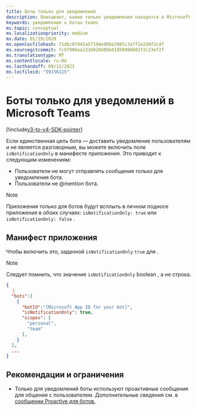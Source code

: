 ```yaml
---
title: Боты только для уведомлений
description: Описывает, какие только уведомления находятся в Microsoft Teams
keywords: уведомление о ботах teams
ms.topic: conceptual
ms.localizationpriority: medium
ms.date: 01/29/2020
ms.openlocfilehash: 71dbc07445a57194e90ba3985c3aff1e2d4f2cdf
ms.sourcegitcommit: fc9f906ea1316028d85b41959980b81f2c23ef2f
ms.translationtype: MT
ms.contentlocale: ru-RU
ms.lasthandoff: 09/12/2021
ms.locfileid: "59156115"
---
```

# <a name="notification-only-bots-in-microsoft-teams"></a>Боты только для уведомлений в Microsoft Teams

[!include[v3-to-v4-SDK-pointer](~/includes/v3-to-v4-pointer-bots.md)]

Если единственная цель бота — доставить уведомление пользователям и не является разговорным, вы можете включить поле `isNotificationOnly` в манифесте приложения. Это приводит к следующим изменениям:

* Пользователи не могут отправлять сообщения только для уведомления бота.
* Пользователи не @mention бота.

> [!NOTE]
> Приложения только для ботов будут всплыть в личном подносе приложения в обоих случаях: `isNotificationOnly: true` или `isNotificationOnly: false` .

## <a name="app-manifest"></a>Манифест приложения

Чтобы включить это, заданной `isNotificationOnly` `true` для .

> [!NOTE]
> Следует помнить, что значение `isNotificationOnly` boolean , а не строка.

```json
{
  ⋮
  "bots":[
    {
      "botId":"[Microsoft App ID for your bot]",
      "isNotificationOnly": true,
      "scopes": [
        "personal",
        "team"
      ],
    }
  ],
  ...
}
```

## <a name="best-practices-and-limitations"></a>Рекомендации и ограничения

* Только для уведомлений боты используют проактивные сообщения для общения с пользователем. Дополнительные сведения см. в [сообщении Proactive для ботов.](~/resources/bot-v3/bot-conversations/bots-conv-proactive.md)
